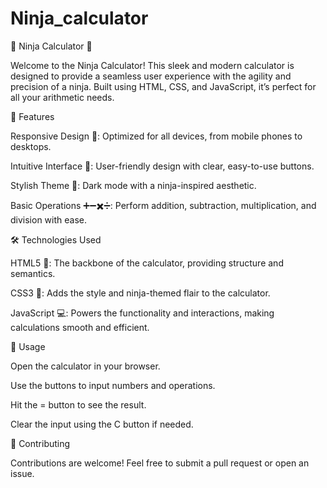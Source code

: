 # Ninja_calculator

🥷 Ninja Calculator 📱

Welcome to the Ninja Calculator! This sleek and modern calculator is designed to provide a seamless user experience with the agility and precision of a ninja. Built using HTML, CSS, and JavaScript, it’s perfect for all your arithmetic needs.

🎨 Features

Responsive Design 📱: Optimized for all devices, from mobile phones to desktops.

Intuitive Interface 🧠: User-friendly design with clear, easy-to-use buttons.

Stylish Theme 🎨: Dark mode with a ninja-inspired aesthetic.

Basic Operations ➕➖✖️➗: Perform addition, subtraction, multiplication, and division with ease.

🛠️ Technologies Used

HTML5 📄: The backbone of the calculator, providing structure and semantics.

CSS3 🎨: Adds the style and ninja-themed flair to the calculator.

JavaScript 💻: Powers the functionality and interactions, making calculations smooth and efficient.

🚀 Usage

Open the calculator in your browser.

Use the buttons to input numbers and operations.


Hit the = button to see the result.

Clear the input using the C button if needed.


🤝 Contributing

Contributions are welcome! Feel free to submit a pull request or open an issue.

